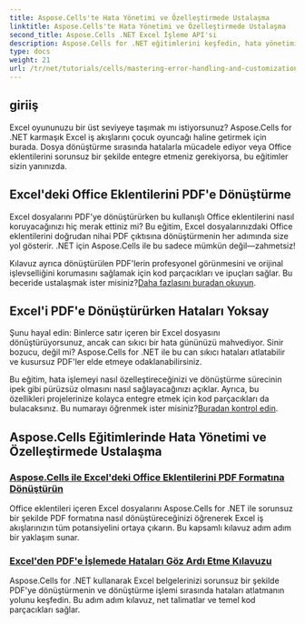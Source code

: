 ```yaml
---
title: Aspose.Cells'te Hata Yönetimi ve Özelleştirmede Ustalaşma
linktitle: Aspose.Cells'te Hata Yönetimi ve Özelleştirmede Ustalaşma
second_title: Aspose.Cells .NET Excel İşleme API'si
description: Aspose.Cells for .NET eğitimlerini keşfedin, hata yönetimi konusunda uzmanlaşın, Excel iş akışlarını özelleştirin ve Office eklentilerini sorunsuz kılavuzlarla PDF'ye dönüştürün.
type: docs
weight: 21
url: /tr/net/tutorials/cells/mastering-error-handling-and-customization/
---
```

## giriiş

Excel oyununuzu bir üst seviyeye taşımak mı istiyorsunuz? Aspose.Cells for .NET karmaşık Excel iş akışlarını çocuk oyuncağı haline getirmek için burada. Dosya dönüştürme sırasında hatalarla mücadele ediyor veya Office eklentilerini sorunsuz bir şekilde entegre etmeniz gerekiyorsa, bu eğitimler sizin yanınızda.  

## Excel'deki Office Eklentilerini PDF'e Dönüştürme  

Excel dosyalarını PDF'ye dönüştürürken bu kullanışlı Office eklentilerini nasıl koruyacağınızı hiç merak ettiniz mi? Bu eğitim, Excel dosyalarınızdaki Office eklentilerini doğrudan nihai PDF çıktısına dönüştürmenin her adımında size yol gösterir. .NET için Aspose.Cells ile bu sadece mümkün değil—zahmetsiz!  

 Kılavuz ayrıca dönüştürülen PDF'lerin profesyonel görünmesini ve orijinal işlevselliğini korumasını sağlamak için kod parçacıkları ve ipuçları sağlar. Bu beceride ustalaşmak ister misiniz?[Daha fazlasını buradan okuyun](./render-office-add-ins-in-excel-to-pdf-format/).  

## Excel'i PDF'e Dönüştürürken Hataları Yoksay  

Şunu hayal edin: Binlerce satır içeren bir Excel dosyasını dönüştürüyorsunuz, ancak can sıkıcı bir hata gününüzü mahvediyor. Sinir bozucu, değil mi? Aspose.Cells for .NET ile bu can sıkıcı hataları atlatabilir ve kusursuz PDF'ler elde etmeye odaklanabilirsiniz.  

 Bu eğitim, hata işlemeyi nasıl özelleştireceğinizi ve dönüştürme sürecinin ipek gibi pürüzsüz olmasını nasıl sağlayacağınızı açıklar. Ayrıca, bu özellikleri projelerinize kolayca entegre etmek için kod parçacıkları da bulacaksınız. Bu numarayı öğrenmek ister misiniz?[Buradan kontrol edin](./guide-ignore-errors-in-excel/).  

## Aspose.Cells Eğitimlerinde Hata Yönetimi ve Özelleştirmede Ustalaşma
### [Aspose.Cells ile Excel'deki Office Eklentilerini PDF Formatına Dönüştürün](./render-office-add-ins-in-excel-to-pdf-format/)
Office eklentileri içeren Excel dosyalarını Aspose.Cells for .NET ile sorunsuz bir şekilde PDF formatına nasıl dönüştüreceğinizi öğrenerek Excel iş akışlarınızın tüm potansiyelini ortaya çıkarın. Bu kapsamlı kılavuz adım adım bir yaklaşım sunar.
### [Excel'den PDF'e İşlemede Hataları Göz Ardı Etme Kılavuzu](./guide-ignore-errors-in-excel/)
Aspose.Cells for .NET kullanarak Excel belgelerinizi sorunsuz bir şekilde PDF'ye dönüştürmenin ve dönüştürme işlemi sırasında hataları atlatmanın yolunu keşfedin. Bu adım adım kılavuz, net talimatlar ve temel kod parçacıkları sağlar.